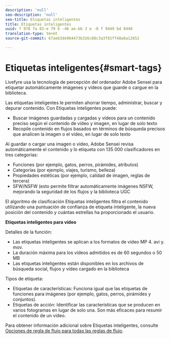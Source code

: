 ```yaml
---
description: 'null'
seo-description: 'null'
seo-title: Etiquetas inteligentes
title: Etiquetas inteligentes
uuid: f 978 fa 83-e 79 b -46 ae-bb 3 e -0 f 9449 bd 0440
translation-type: tm+mt
source-git-commit: 67aeb3de964473b326c88c3a3f81ff48a6a12652

---
```



# Etiquetas inteligentes{#smart-tags}

Livefyre usa la tecnología de percepción del ordenador Adobe Sensei para etiquetar automáticamente imágenes y vídeos que guarde o cargue en la biblioteca.

Las etiquetas inteligentes le permiten ahorrar tiempo, administrar, buscar y depurar contenido. Con Etiquetas inteligentes puede:

* Buscar imágenes guardadas y cargadas y vídeos para un contenido preciso según el contenido de vídeo y imagen, en lugar de solo texto
* Recopile contenido en flujos basados en términos de búsqueda precisos que analicen la imagen o el vídeo, en lugar de solo texto

Al guardar o cargar una imagen o vídeo, Adobe Sensei revisa automáticamente el contenido y lo etiqueta con 135 000 clasificadores en tres categorías:

* Funciones (por ejemplo, gatos, perros, pirámides, atributos)
* Categorías (por ejemplo, viajes, turismo, belleza)
* Propiedades estéticas (por ejemplo, calidad de imagen, reglas de tercera)
* SFW/NSFW (esto permite filtrar automáticamente imágenes NSFW, mejorando la seguridad de los flujos y la biblioteca UGC

El algoritmo de clasificación Etiquetas inteligentes filtra el contenido utilizando una puntuación de confianza de etiqueta inteligente, la nueva posición del contenido y cuántas estrellas ha proporcionado el usuario.

**Etiquetas inteligentes para vídeo**

Detalles de la función:

* Las etiquetas inteligentes se aplican a los formatos de vídeo MP 4. avi y. mov.
* La duración máxima para los vídeos admitidos es de 60 segundos o 50 MB
* Las etiquetas inteligentes están disponibles en los archivos de búsqueda social, flujos y vídeo cargado en la biblioteca

Tipos de etiqueta:

* Etiquetas de características: Funciona igual que las etiquetas de funciones para imágenes (por ejemplo, gatos, perros, pirámides y conjuntos).
* Etiquetas de acción: Identificar las características que se producen en varios fotogramas en lugar de solo una. Son más eficaces para resumir el contenido de un vídeo.

Para obtener información adicional sobre Etiquetas inteligentes, consulte [Opciones de regla de flujo para todas las reglas de flujo](../../c-streams/c-stream-rule-options-for-all-stream-rules.md#c_stream_rule_options_for_all_stream_rules).
